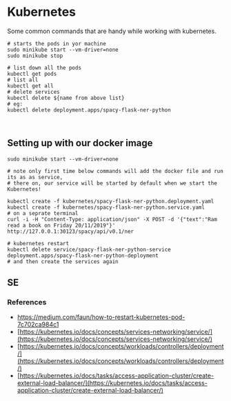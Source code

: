 # Kubernetes
Some common commands that are handy while working with kubernetes.

```shell script
# starts the pods in yor machine
sudo minikube start --vm-driver=none 
sudo minikube stop

# list down all the pods 
kubectl get pods
# list all 
kubectl get all
# delete services
kubectl delete ${name from above list}
# eg:
kubectl delete deployment.apps/spacy-flask-ner-python

 
```

## Setting up with our docker image

```
sudo minikube start --vm-driver=none 

# note only first time below commands will add the docker file and run its as as service,
# there on, our service will be started by default when we start the Kubernetes!

kubectl create -f kubernetes/spacy-flask-ner-python.deployment.yaml 
kubectl create -f kubernetes/spacy-flask-ner-python.service.yaml
# on a seprate terminal
curl -i -H "Content-Type: application/json" -X POST -d '{"text":"Ram read a book on Friday 20/11/2019"}' http://127.0.0.1:30123/spacy/api/v0.1/ner

# kubernetes restart
kubectl delete service/spacy-flask-ner-python-service deployment.apps/spacy-flask-ner-python-deployment
# and then create the services again
```
 
## SE
### References
- https://medium.com/faun/how-to-restart-kubernetes-pod-7c702ca984c1
- [https://kubernetes.io/docs/concepts/services-networking/service/](https://kubernetes.io/docs/concepts/services-networking/service/)
- [https://kubernetes.io/docs/concepts/workloads/controllers/deployment/](https://kubernetes.io/docs/concepts/workloads/controllers/deployment/)
- [https://kubernetes.io/docs/tasks/access-application-cluster/create-external-load-balancer/](https://kubernetes.io/docs/tasks/access-application-cluster/create-external-load-balancer/)